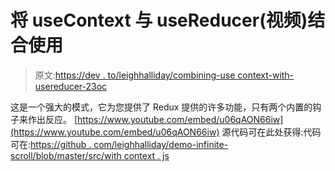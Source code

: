 # 将 useContext 与 useReducer(视频)结合使用

> 原文:[https://dev . to/leighhalliday/combining-use context-with-usereducer-23oc](https://dev.to/leighhalliday/combining-usecontext-with-usereducer-23oc)

这是一个强大的模式，它为您提供了 Redux 提供的许多功能，只有两个内置的钩子来作出反应。
[https://www.youtube.com/embed/u06qAON66iw](https://www.youtube.com/embed/u06qAON66iw)
源代码可在此处获得:代码可在:[https://github . com/leighhalliday/demo-infinite-scroll/blob/master/src/with context . js](https://github.com/leighhalliday/demo-infinite-scroll/blob/master/src/WithContext.js)